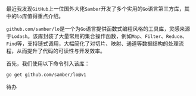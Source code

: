 最近我发现`GitHub`上一位国外大佬`Samber`开发了多个实用的`Go`语言第三方库，其中的`lo`库值得重点介绍。

`github.com/samber/lo`是一个为`Go`语言提供函数式编程风格的工具库，灵感来源于`Lodash`。该库封装了大量常用的集合操作函数，例如`Map`、`Filter`、`Reduce`、`Find`等，支持链式调用，大幅简化了对切片、映射、通道等数据结构的处理流程，从而提升了代码的可读性与开发效率。

首先，我们使用以下命令引入该库：

```sh
go get github.com/samber/lo@v1
```

待办
